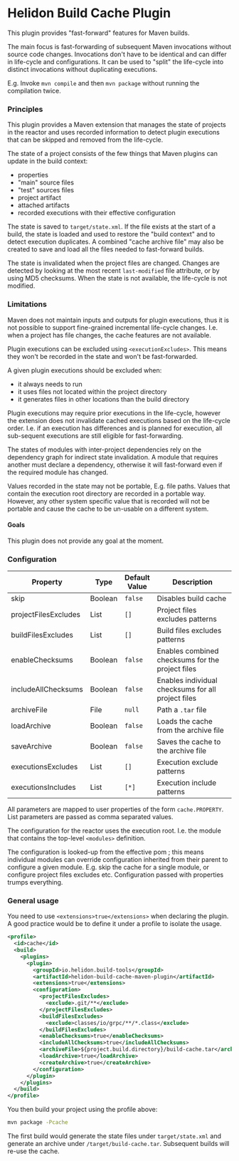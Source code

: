 # Helidon Build Cache Plugin

This plugin provides "fast-forward" features for Maven builds.

The main focus is fast-forwarding of subsequent Maven invocations without source code changes. Invocations don't have
 to be identical and can differ in life-cycle and configurations. It can be used to "split" the life-cycle into
 distinct invocations without duplicating executions.

E.g. Invoke `mvn compile` and then `mvn package` without running the compilation twice.

### Principles

This plugin provides a Maven extension that manages the state of projects in the reactor and uses recorded information
 to detect plugin executions that can be skipped and removed from the life-cycle.

The state of a project consists of the few things that Maven plugins can update in the build context:
- properties
- "main" source files
- "test" sources files
- project artifact
- attached artifacts
- recorded executions with their effective configuration

The state is saved to `target/state.xml`. If the file exists at the start of a build, the state is loaded and used
 to restore the "build context" and to detect execution duplicates. A combined "cache archive file" may also be created
 to save and load all the files needed to fast-forward builds.

The state is invalidated when the project files are changed. Changes are detected by looking at the most recent
 `last-modified` file attribute, or by using MD5 checksums. When the state is not available, the life-cycle is not
 modified.

### Limitations

Maven does not maintain inputs and outputs for plugin executions, thus it is not possible to support fine-grained
 incremental life-cycle changes. I.e. when a project has file changes, the cache features are not available.

Plugin executions can be excluded using `<executionExcludes>`. This means they won't be recorded in the state and
won't be fast-forwarded.

A given plugin executions should be excluded when:
- it always needs to run
- it uses files not located within the project directory
- it generates files in other locations than the build directory

Plugin executions may require prior executions in the life-cycle, however the extension does not invalidate cached
 executions based on the life-cycle order. I.e. if an execution has differences and is planned for execution, all
 sub-sequent executions are still eligible for fast-forwarding.

The states of modules with inter-project dependencies rely on the dependency graph for indirect state invalidation.
 A module that requires another must declare a dependency, otherwise it will fast-forward even if the required module
 has changed.

Values recorded in the state may not be portable, E.g. file paths. Values that contain the execution root directory
 are recorded in a portable way. However, any other system specific value that is recorded will not be portable and
 cause the cache to be un-usable on a different system.

#### Goals

This plugin does not provide any goal at the moment.

### Configuration

| Property | Type | Default<br/>Value | Description |
| --- | --- | --- | --- |
| skip | Boolean | `false` | Disables build cache |
| projectFilesExcludes | List | `[]` | Project files excludes patterns |
| buildFilesExcludes | List | `[]` | Build files excludes patterns |
| enableChecksums | Boolean | `false` | Enables combined checksums for the project files |
| includeAllChecksums | Boolean | `false` | Enables individual checksums for all project files |
| archiveFile | File | `null` | Path a `.tar` file |
| loadArchive | Boolean | `false` | Loads the cache from the archive file |
| saveArchive | Boolean | `false` | Saves the cache to the archive file |
| executionsExcludes | List | `[]` | Execution exclude patterns |
| executionsIncludes | List | `[*]` | Execution include patterns |

All parameters  are mapped to user properties of the form `cache.PROPERTY`. List parameters are passed as comma
 separated values.

The configuration for the reactor uses the execution root. I.e. the module that contains the top-level `<modules>`
 definition.

The configuration is looked-up from the effective pom ; this means individual modules can override configuration
 inherited from their parent to configure a given module. E.g. skip the cache for a single module, or configure project
 files excludes etc. Configuration passed with properties trumps everything.

### General usage

You need to use `<extensions>true</extensions>` when declaring the plugin. A good practice would be to define it
 under a profile to isolate the usage.

```xml
<profile>
  <id>cache</id>
  <build>
    <plugins>
      <plugin>
        <groupId>io.helidon.build-tools</groupId>
        <artifactId>helidon-build-cache-maven-plugin</artifactId>
        <extensions>true</extensions>
        <configuration>
          <projectFilesExcludes>
            <exclude>.git/**</exclude>
          </projectFilesExcludes>
          <buildFilesExcludes>
            <exclude>classes/io/grpc/**/*.class</exclude>
          </buildFilesExcludes>
          <enableChecksums>true</enableChecksums>
          <includeAllChecksums>true</includeAllChecksums>
          <archiveFile>${project.build.directory}/build-cache.tar</archiveFile>
          <loadArchive>true</loadArchive>
          <createArchive>true</createArchive>
        </configuration>
      </plugin>
    </plugins>
  </build>
</profile>
```


You then build your project using the profile above:

```bash
mvn package -Pcache
```

The first build would generate the state files under `target/state.xml` and generate an archive under
 `/target/build-cache.tar`. Subsequent builds will re-use the cache.

